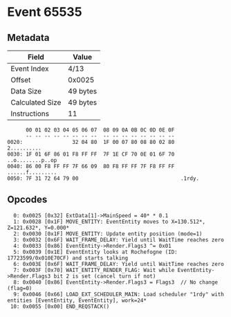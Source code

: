 # Event 65535

## Metadata

| Field           | Value    |
|-----------------|----------|
| Event Index     | 4/13     |
| Offset          | 0x0025   |
| Data Size       | 49 bytes |
| Calculated Size | 49 bytes |
| Instructions    | 11       |

```
      00 01 02 03 04 05 06 07  08 09 0A 0B 0C 0D 0E 0F
      -- -- -- -- -- -- -- --  -- -- -- -- -- -- -- --
0020:                32 04 80  1F 00 07 80 08 80 02 80       2..........
0030: 1F 01 6F 86 01 F8 FF FF  7F 1E CF 70 0E 01 6F 70  ..o........p..op
0040: 86 00 F8 FF FF 7F 66 09  80 F8 FF FF 7F F8 FF FF  ......f.........
0050: 7F 31 72 64 79 00                                 .1rdy.          
```

## Opcodes

```
  0: 0x0025 [0x32] ExtData[1]->MainSpeed = 40* * 0.1
  1: 0x0028 [0x1F] MOVE_ENTITY: EventEntity moves to X=130.512*, Z=121.632*, Y=0.000*
  2: 0x0030 [0x1F] MOVE_ENTITY: Update entity position (mode=1)
  3: 0x0032 [0x6F] WAIT_FRAME_DELAY: Yield until WaitTime reaches zero
  4: 0x0033 [0x86] EventEntity->Render.Flags3 ^= 0x01
  5: 0x0039 [0x1E] EventEntity looks at Rochefogne (ID: 17723599/0x010E70CF) and starts talking
  6: 0x003E [0x6F] WAIT_FRAME_DELAY: Yield until WaitTime reaches zero
  7: 0x003F [0x70] WAIT_ENTITY_RENDER_FLAG: Wait while EventEntity->Render.Flags3 bit 2 is set (cancel turn if not)
  8: 0x0040 [0x86] EventEntity->Render.Flags3 = Flags3  // No change (flag=0)
  9: 0x0046 [0x66] LOAD_EXT_SCHEDULER_MAIN: Load scheduler "1rdy" with entities [EventEntity, EventEntity], work=24*
 10: 0x0055 [0x00] END_REQSTACK()
```
